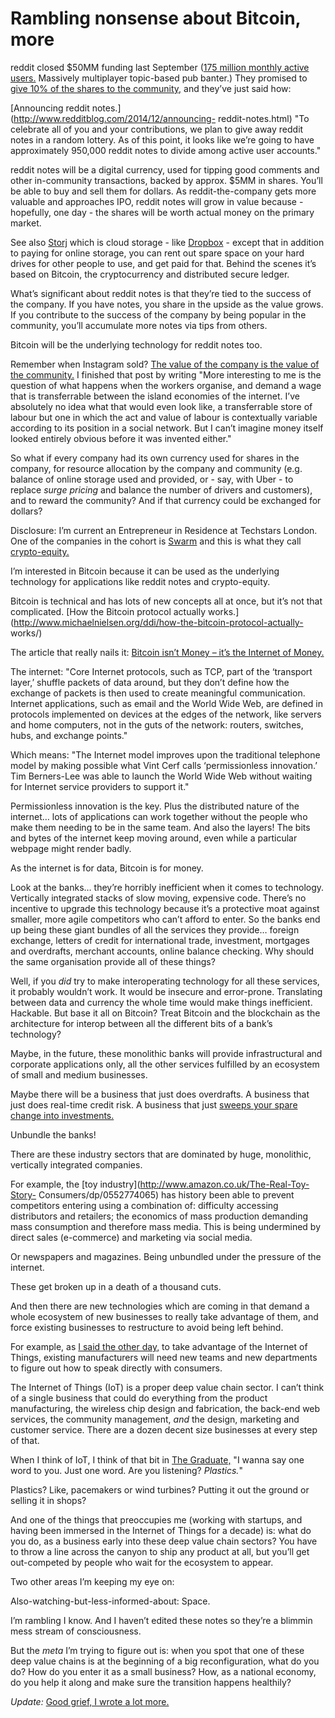 # Rambling nonsense about Bitcoin, more

reddit closed $50MM funding last September ([175 million monthly active
users.](http://www.reddit.com/about/) Massively multiplayer topic-based pub
banter.) They promised to [give 10% of the shares to the
community,](http://www.redditblog.com/2014/09/fundraising-for-reddit.html) and
they’ve just said how:

[Announcing reddit notes.](http://www.redditblog.com/2014/12/announcing-
reddit-notes.html) "To celebrate all of you and your contributions, we plan to
give away reddit notes in a random lottery. As of this point, it looks like
we’re going to have approximately 950,000 reddit notes to divide among active
user accounts."

reddit notes will be a digital currency, used for tipping good comments and
other in-community transactions, backed by approx. $5MM in shares. You’ll be
able to buy and sell them for dollars. As reddit-the-company gets more
valuable and approaches IPO, reddit notes will grow in value because -
hopefully, one day - the shares will be worth actual money on the primary
market.

See also [Storj](http://storj.io) which is cloud storage - like
[Dropbox](https://www.dropbox.com) \- except that in addition to paying for
online storage, you can rent out spare space on your hard drives for other
people to use, and get paid for that. Behind the scenes it’s based on Bitcoin,
the cryptocurrency and distributed secure ledger.

What’s significant about reddit notes is that they’re tied to the success of
the company. If you have notes, you share in the upside as the value grows. If
you contribute to the success of the company by being popular in the
community, you’ll accumulate more notes via tips from others.

Bitcoin will be the underlying technology for reddit notes too.

Remember when Instagram sold? [The value of the company is the value of the
community.](http://interconnected.org/home/2012/04/11/instagram_as_an_island_economy)
I finished that post by writing "More interesting to me is the question of
what happens when the workers organise, and demand a wage that is
transferrable between the island economies of the internet. I’ve absolutely no
idea what that would even look like, a transferrable store of labour but one
in which the act and value of labour is contextually variable according to its
position in a social network. But I can’t imagine money itself looked entirely
obvious before it was invented either."

So what if every company had its own currency used for shares in the company,
for resource allocation by the company and community (e.g. balance of online
storage used and provided, or - say, with Uber - to replace _surge pricing_
and balance the number of drivers and customers), and to reward the community?
And if that currency could be exchanged for dollars?

Disclosure: I’m current an Entrepreneur in Residence at Techstars London. One
of the companies in the cohort is [Swarm](http://swarm.fund) and this is what
they call [crypto-equity.](http://cryptobizmagazine.com/swarm-manifesto/)

I’m interested in Bitcoin because it can be used as the underlying technology
for applications like reddit notes and crypto-equity.

Bitcoin is technical and has lots of new concepts all at once, but it’s not
that complicated. [How the Bitcoin protocol actually
works.](http://www.michaelnielsen.org/ddi/how-the-bitcoin-protocol-actually-
works/)

The article that really nails it: [Bitcoin isn’t Money – it’s the Internet of
Money.](https://theumlaut.com/2014/01/08/bitcoin-internet-of-money/)

The internet: "Core Internet protocols, such as TCP, part of the ‘transport
layer,’ shuffle packets of data around, but they don’t define how the exchange
of packets is then used to create meaningful communication. Internet
applications, such as email and the World Wide Web, are defined in protocols
implemented on devices at the edges of the network, like servers and home
computers, not in the guts of the network: routers, switches, hubs, and
exchange points."

Which means: "The Internet model improves upon the traditional telephone model
by making possible what Vint Cerf calls ‘permissionless innovation.’ Tim
Berners-Lee was able to launch the World Wide Web without waiting for Internet
service providers to support it."

Permissionless innovation is the key. Plus the distributed nature of the
internet… lots of applications can work together without the people who make
them needing to be in the same team. And also the layers! The bits and bytes
of the internet keep moving around, even while a particular webpage might
render badly.

As the internet is for data, Bitcoin is for money.

Look at the banks… they’re horribly inefficient when it comes to technology.
Vertically integrated stacks of slow moving, expensive code. There’s no
incentive to upgrade this technology because it’s a protective moat against
smaller, more agile competitors who can’t afford to enter. So the banks end up
being these giant bundles of all the services they provide… foreign exchange,
letters of credit for international trade, investment, mortgages and
overdrafts, merchant accounts, online balance checking. Why should the same
organisation provide all of these things?

Well, if you _did_ try to make interoperating technology for all these
services, it probably wouldn’t work. It would be insecure and error-prone.
Translating between data and currency the whole time would make things
inefficient. Hackable. But base it all on Bitcoin? Treat Bitcoin and the
blockchain as the architecture for interop between all the different bits of a
bank’s technology?

Maybe, in the future, these monolithic banks will provide infrastructural and
corporate applications only, all the other services fulfilled by an ecosystem
of small and medium businesses.

Maybe there will be a business that just does overdrafts. A business that just
does real-time credit risk. A business that just [sweeps your spare change
into investments.](https://www.acorns.com)

Unbundle the banks!

There are these industry sectors that are dominated by huge, monolithic,
vertically integrated companies.

For example, the [toy industry](http://www.amazon.co.uk/The-Real-Toy-Story-
Consumers/dp/0552774065) has history been able to prevent competitors entering
using a combination of: difficulty accessing distributors and retailers; the
economics of mass production demanding mass consumption and therefore mass
media. This is being undermined by direct sales (e-commerce) and marketing via
social media.

Or newspapers and magazines. Being unbundled under the pressure of the
internet.

These get broken up in a death of a thousand cuts.

And then there are new technologies which are coming in that demand a whole
ecosystem of new businesses to really take advantage of them, and force
existing businesses to restructure to avoid being left behind.

For example, as [I said the other
day,](http://interconnected.org/home/2014/12/19/coffee_morning) to take
advantage of the Internet of Things, existing manufacturers will need new
teams and new departments to figure out how to speak directly with consumers.

The Internet of Things (IoT) is a proper deep value chain sector. I can’t
think of a single business that could do everything from the product
manufacturing, the wireless chip design and fabrication, the back-end web
services, the community management, _and_ the design, marketing and customer
service. There are a dozen decent size businesses at every step of that.

When I think of IoT, I think of that bit in [The
Graduate,](https://www.youtube.com/watch?v=PSxihhBzCjk) "I wanna say one word
to you. Just one word. Are you listening? _Plastics._"

Plastics? Like, pacemakers or wind turbines? Putting it out the ground or
selling it in shops?

And one of the things that preoccupies me (working with startups, and having
been immersed in the Internet of Things for a decade) is: what do you do, as a
business early into these deep value chain sectors? You have to throw a line
across the canyon to ship any product at all, but you’ll get out-competed by
people who wait for the ecosystem to appear.

Two other areas I’m keeping my eye on:

Also-watching-but-less-informed-about: Space.

I’m rambling I know. And I haven’t edited these notes so they’re a blimmin
mess stream of consciousness.

But the _meta_ I’m trying to figure out is: when you spot that one of these
deep value chains is at the beginning of a big reconfiguration, what do you
do? How do you enter it as a small business? How, as a national economy, do
you help it along and make sure the transition happens healthily?

_Update:_ [Good grief, I wrote a lot more.](/home/2014/12/23/corporations)
